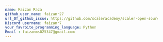 ```yaml
---
name: Faizan Raza
github_user_name: faizanr27
url_Of_github_issue: https://github.com/scaleracademy/scaler-open-source-september-challenge/issues/144#issue-1877187679
Discord username: faizanr7
your_favroite_programming_language: Python
Email : faizanms025347@gmail.com
---
```

